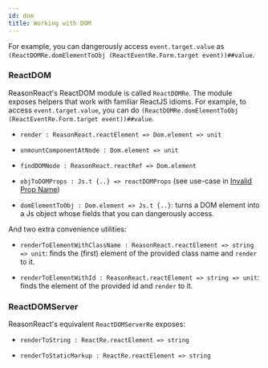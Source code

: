 ```yaml
---
id: dom
title: Working with DOM
---
```

For example, you can dangerously access `event.target.value` as `(ReactDOMRe.domElementToObj (ReactEventRe.Form.target event))##value`.

### ReactDOM

ReasonReact's ReactDOM module is called `ReactDOMRe`. The module exposes helpers that work with familiar ReactJS idioms. For example, to access `event.target.value`, you can do `(ReactDOMRe.domElementToObj (ReactEventRe.Form.target event))##value`.

- `render : ReasonReact.reactElement => Dom.element => unit`

- `unmountComponentAtNode : Dom.element => unit`

- `findDOMNode : ReasonReact.reactRef => Dom.element`

- `objToDOMProps : Js.t {..} => reactDOMProps` (see use-case in [Invalid Prop Name](#reason-react-convert-over-reactjs-idioms-invalid-prop-name))

- `domElementToObj : Dom.element => Js.t {..}`: turns a DOM element into a Js object whose fields that you can dangerously access.

And two extra convenience utilities:

- `renderToElementWithClassName : ReasonReact.reactElement => string => unit`: finds the (first) element of the provided class name and `render` to it.

- `renderToElementWithId : ReasonReact.reactElement => string => unit`: finds the element of the provided id and `render` to it.

### ReactDOMServer

ReasonReact's equivalent `ReactDOMServerRe` exposes:

- `renderToString : ReactRe.reactElement => string`

- `renderToStaticMarkup : ReactRe.reactElement => string`
